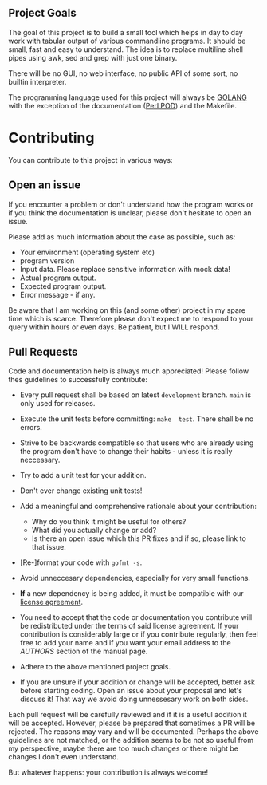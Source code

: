 ## Project Goals

The goal of this  project is to build a small tool  which helps in day
to day  work with tabular  output of various commandline  programs. It
should be small,  fast and easy to understand. The  idea is to replace
multiline  shell  pipes  using  awk,   sed  and  grep  with  just  one
binary.

There will be no GUI, no web interface, no public API of some sort, no
builtin interpreter.

The  programming  language  used  for  this  project  will  always  be
[GOLANG](https://go.dev/)  with  the  exception of  the  documentation
([Perl POD](https://perldoc.perl.org/perlpod)) and the Makefile.

# Contributing

You can contribute to this project in various ways:

## Open an issue

If you encounter  a problem or don't understand how  the program works
or if you think the documentation is unclear, please don't hesitate to
open an issue.

Please add as much information about the case as possible, such as:

- Your environment (operating system etc)
- program version
- Input data. Please replace sensitive information with mock data!
- Actual program output.
- Expected program output.
- Error message - if any.

Be aware  that I  am working on  this (and some  other) project  in my
spare  time which  is scarce.   Therefore  please don't  expect me  to
respond to  your query within  hours or even  days. Be patient,  but I
WILL respond.

## Pull Requests

Code and documentation help is  always much appreciated! Please follow
thes guidelines to successfully contribute:

-  Every  pull   request  shall  be  based   on  latest  `development`
  branch. `main` is only used for releases.
  
- Execute the  unit tests before committing: `make  test`. There shall
  be no errors.
  
- Strive  to be  backwards compatible  so that  users who  are already
  using the program  don't have to change their habits  - unless it is
  really neccessary.

- Try to add a unit test for your addition.

- Don't ever change existing unit tests!

- Add a meaningful and comprehensive rationale about your contribution:
  - Why do you think it might be useful for others?
  - What did you actually change or add?
  - Is there an open issue which  this PR fixes and if so, please link
    to that issue.

- [Re-]format your code with `gofmt -s`.

- Avoid unneccesary dependencies, especially for very small functions.

- **If** a  new dependency is being added, it  must be compatible with
  our [license agreement](LICENSE).
  
- You  need to accept  that the  code or documentation  you contribute
  will be redistributed under the  terms of said license agreement. If
  your  contribution  is  considerably  large  or  if  you  contribute
  regularly, then  feel free  to add  your name and  if you  want your
  email    address     to    the    *AUTHORS*    section     of    the
  manual page.

- Adhere to the above mentioned project goals.

-  If  you are  unsure if  your addition or  change will  be accepted,
  better ask before starting coding. Open an issue about your proposal
  and let's  discuss it! That way  we avoid doing unnessesary  work on
  both sides.
    
Each pull  request will be  carefully reviewed and  if it is  a useful
addition  it  will  be  accepted. However,  please  be  prepared  that
sometimes a  PR will be  rejected.  The reasons  may vary and  will be
documented.   Perhaps the  above guidelines  are not  matched, or  the
addition seems  to be not so  useful from my perspective,  maybe there
are  too  much  changes  or  there  might  be  changes  I  don't  even
understand.

But whatever happens: your contribution is always welcome!
